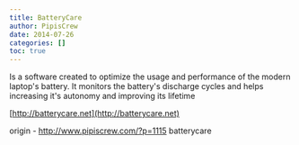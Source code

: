 ```yaml
---
title: BatteryCare
author: PipisCrew
date: 2014-07-26
categories: []
toc: true
---
```


Is a software created to optimize the usage and performance of the modern laptop's battery. It monitors the battery's discharge cycles and helps increasing it's autonomy and improving its lifetime

[http://batterycare.net](http://batterycare.net)

origin - http://www.pipiscrew.com/?p=1115 batterycare